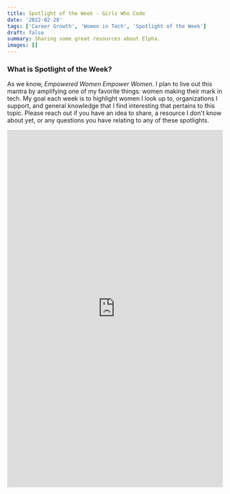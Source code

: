 ```yaml
---
title: Spotlight of the Week - Girls Who Code
date: '2022-02-28'
tags: ['Career Growth', 'Women in Tech', 'Spotlight of the Week']
draft: false
summary: Sharing some great resources about Elpha.
images: []
---
```


### What is Spotlight of the Week?

As we know, _Empowered Women Empower Women_. I plan to live out this mantra by amplifying one of my favorite things: women making their mark in tech. My goal each week is to highlight women I look up to, organizations I support, and general knowledge that I find interesting that pertains to this topic. Please reach out if you have an idea to share, a resource I don't know about yet, or any questions you have relating to any of these spotlights.

<iframe src="https://www.linkedin.com/embed/feed/update/urn:li:share:6914701488933990400" height="836" width="504" frameborder="0" allowfullscreen="" title="Embedded post"></iframe>
